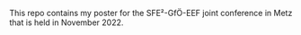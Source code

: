 This repo contains my poster for the SFE²-GfÖ-EEF joint conference in Metz that is held in November 2022.
